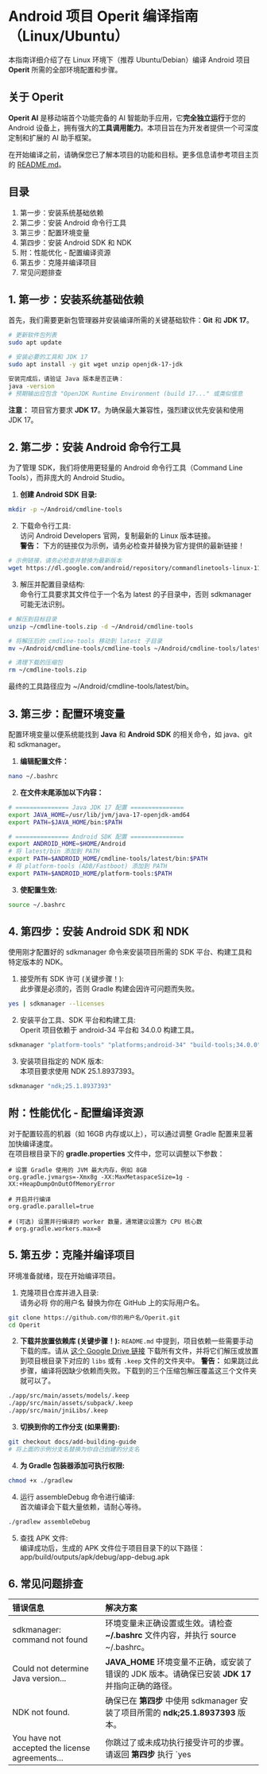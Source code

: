 # **Android 项目 Operit 编译指南（Linux/Ubuntu）**

本指南详细介绍了在 Linux 环境下（推荐 Ubuntu/Debian）编译 Android 项目 **Operit** 所需的全部环境配置和步骤。

## **关于 Operit**

**Operit AI** 是移动端首个功能完备的 AI 智能助手应用，它**完全独立运行**于您的 Android 设备上，拥有强大的**工具调用能力**。本项目旨在为开发者提供一个可深度定制和扩展的 AI 助手框架。

在开始编译之前，请确保您已了解本项目的功能和目标。更多信息请参考项目主页的 [README.md](../README.md)。

## **目录**

1. 第一步：安装系统基础依赖
2. 第二步：安装 Android 命令行工具
3. 第三步：配置环境变量
4. 第四步：安装 Android SDK 和 NDK
5. 附：性能优化 - 配置编译资源
6. 第五步：克隆并编译项目
7. 常见问题排查

## **1. 第一步：安装系统基础依赖**

首先，我们需要更新包管理器并安装编译所需的关键基础软件：**Git** 和 **JDK 17**。  
```bash 
# 更新软件包列表  
sudo apt update

# 安装必要的工具和 JDK 17  
sudo apt install -y git wget unzip openjdk-17-jdk

安装完成后，请验证 Java 版本是否正确：  
java -version  
# 预期输出应包含 "OpenJDK Runtime Environment (build 17..." 或类似信息
``` 
**注意：** 项目官方要求 **JDK 17**。为确保最大兼容性，强烈建议优先安装和使用 JDK 17。

## **2. 第二步：安装 Android 命令行工具**

为了管理 SDK，我们将使用更轻量的 Android 命令行工具（Command Line Tools），而非庞大的 Android Studio。

1. **创建 Android SDK 目录:**  
```bash
mkdir -p ~/Android/cmdline-tools
```
2. 下载命令行工具:  
访问 Android Developers 官网，复制最新的 Linux 版本链接。  
**警告：** 下方的链接仅为示例，请务必检查并替换为官方提供的最新链接！  
```bash
# 示例链接，请务必检查并替换为最新版本  
wget https://dl.google.com/android/repository/commandlinetools-linux-11076708_latest.zip -O ~/cmdline-tools.zip
```

3. 解压并配置目录结构:  
命令行工具要求其文件位于一个名为 latest 的子目录中，否则 sdkmanager 可能无法识别。  
```bash
# 解压到目标目录  
unzip ~/cmdline-tools.zip -d ~/Android/cmdline-tools

# 将解压后的 cmdline-tools 移动到 latest 子目录  
mv ~/Android/cmdline-tools/cmdline-tools ~/Android/cmdline-tools/latest

# 清理下载的压缩包  
rm ~/cmdline-tools.zip
```
最终的工具路径应为 ~/Android/cmdline-tools/latest/bin。

## **3. 第三步：配置环境变量**

配置环境变量以便系统能找到 **Java** 和 **Android SDK** 的相关命令，如 java、git 和 sdkmanager。

1. **编辑配置文件：**  
```bash
nano ~/.bashrc
```

2. **在文件末尾添加以下内容：**  
```bash
# =============== Java JDK 17 配置 ===============  
export JAVA_HOME=/usr/lib/jvm/java-17-openjdk-amd64  
export PATH=$JAVA_HOME/bin:$PATH

# =============== Android SDK 配置 ===============  
export ANDROID_HOME=$HOME/Android  
# 将 latest/bin 添加到 PATH  
export PATH=$ANDROID_HOME/cmdline-tools/latest/bin:$PATH  
# 将 platform-tools (ADB/Fastboot) 添加到 PATH  
export PATH=$ANDROID_HOME/platform-tools:$PATH
```

3. **使配置生效:**  
```bash
source ~/.bashrc
```

## **4. 第四步：安装 Android SDK 和 NDK**

使用刚才配置好的 sdkmanager 命令来安装项目所需的 SDK 平台、构建工具和特定版本的 NDK。

1. 接受所有 SDK 许可 (关键步骤！):  
此步骤是必须的，否则 Gradle 构建会因许可问题而失败。  
```bash
yes | sdkmanager --licenses
```

2. 安装平台工具、SDK 平台和构建工具:  
Operit 项目依赖于 android-34 平台和 34.0.0 构建工具。  
```bash
sdkmanager "platform-tools" "platforms;android-34" "build-tools;34.0.0"
```
3. 安装项目指定的 NDK 版本:  
本项目要求使用 NDK 25.1.8937393。  
```bash
sdkmanager "ndk;25.1.8937393"
```

## **附：性能优化 - 配置编译资源**

对于配置较高的机器（如 16GB 内存或以上），可以通过调整 Gradle 配置来显著加快编译速度。  
在项目根目录下的 **gradle.properties** 文件中，您可以调整以下参数：  

```properties
# 设置 Gradle 使用的 JVM 最大内存，例如 8GB  
org.gradle.jvmargs=-Xmx8g -XX:MaxMetaspaceSize=1g -XX:+HeapDumpOnOutOfMemoryError

# 开启并行编译  
org.gradle.parallel=true

# (可选) 设置并行编译的 worker 数量，通常建议设置为 CPU 核心数  
# org.gradle.workers.max=8
``` 

## **5. 第五步：克隆并编译项目**

环境准备就绪，现在开始编译项目。

1. 克隆项目仓库并进入目录:  
请务必将 你的用户名 替换为你在 GitHub 上的实际用户名。  
```bash
git clone https://github.com/你的用户名/Operit.git
cd Operit
```
2. **下载并放置依赖库 (关键步骤！):**
   `README.md` 中提到，项目依赖一些需要手动下载的库。请从 [这个 Google Drive 链接](https://drive.google.com/drive/folders/1g-Q_i7cf6Ua4KX9ZM6V282EEZvTVVfF7?usp=sharing) 下载所有文件，并将它们解压或放置到项目根目录下对应的 `libs` 或有 `.keep` 文件的文件夹中。
   **警告：** 如果跳过此步骤，编译将因缺少依赖而失败。下载到的三个压缩包解压覆盖这三个文件夹就可以了。
```bash
./app/src/main/assets/models/.keep  
./app/src/main/assets/subpack/.keep  
./app/src/main/jniLibs/.keep
```

3. **切换到你的工作分支 (如果需要):**
```bash
git checkout docs/add-building-guide
# 将上面的示例分支名替换为你自己创建的分支名
```

4. **为 Gradle 包装器添加可执行权限:**
```bash
chmod +x ./gradlew
```

4. 运行 assembleDebug 命令进行编译:  
首次编译会下载大量依赖，请耐心等待。  
```bash
./gradlew assembleDebug
```
5. 查找 APK 文件:  
编译成功后，生成的 APK 文件位于项目目录下的以下路径：  
app/build/outputs/apk/debug/app-debug.apk

## **6. 常见问题排查**

| 错误信息 | 解决方案 |
| :---- | :---- |
| sdkmanager: command not found | 环境变量未正确设置或生效。请检查 **~/.bashrc** 文件内容，并执行 source ~/.bashrc。 |
| Could not determine Java version... | **JAVA_HOME** 环境变量不正确，或安装了错误的 JDK 版本。请确保已安装 **JDK 17** 并指向正确的路径。 |
| NDK not found. | 确保已在 **第四步** 中使用 sdkmanager 安装了项目所需的 **ndk;25.1.8937393** 版本。 |
| You have not accepted the license agreements... | 你跳过了或未成功执行接受许可的步骤。请返回 **第四步** 执行 `yes |

